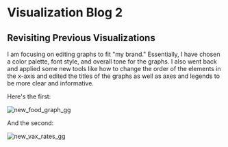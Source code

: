 # Visualization Blog 2
## Revisiting Previous Visualizations

I am focusing on editing graphs to fit "my brand." Essentially, I have chosen a color palette, font style, and overall tone for the graphs. I also went back and applied some new tools like how to change the order of the elements in the x-axis and edited the titles of the graphs as well as axes and legends to be more clear and informative. 

Here's the first:  

![new_food_graph_gg](https://user-images.githubusercontent.com/114178058/204648270-c8272d57-0764-486b-8f75-97c270e59e85.png)


And the second:


![new_vax_rates_gg](https://user-images.githubusercontent.com/114178058/204652607-a08f9a6e-e725-474f-adff-703a5c69e109.png)
